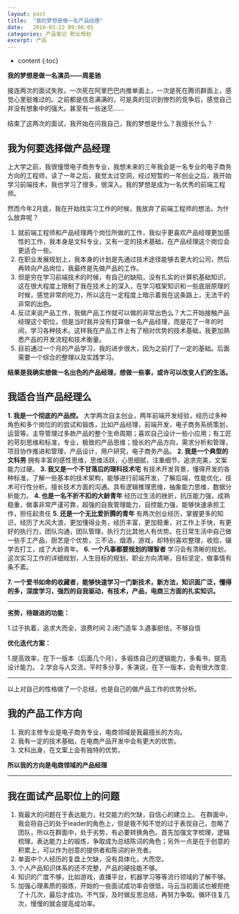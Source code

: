 ```yaml
---
layout: post
title:  "我的梦想是做一名产品经理"
date:   2016-03-22 09:06:05
categories: 产品笔记 职业规划
excerpt: 产品
---
```

* content
{:toc}


**我的梦想是做一名演员——周星驰**

接连两次的面试失败，一次死在阿里巴巴内推单面上，一次是死在腾讯群面上，感觉心里挺难过的。之前都是信息满满的，可是真的见识到惨烈的竞争后，感觉自己并没有想象中的强大。甚至有一些迷茫……

结束了这两次的面试，我开始在问我自己，我的梦想是什么？我擅长什么？

## 我为何要选择做产品经理

上大学之前，我很憧憬电子商务专业，我想未来的三年我会是一名专业的电子商务方向的工程师，读了一年之后，我觉太过空洞，经过短暂的一年创业之后，我开始学习前端技术，我也学习了很多，很深入。我的梦想是成为一名优秀的前端工程师。

然而今年2月底，我在开始找实习工作的时候，我放弃了前端工程师的想法，为什么放弃呢？
1. 就前端工程师和产品经理两个岗位所做的工作，我似乎更喜欢产品经理更加感性的工作，我本身是文科专业，又有一定的技术基础，在产品经理这个岗位会更适合一些。
2. 在职业发展规划上，我本身的计划是先通过技术途径能够去更大的公司，然后再转向产品岗位，我最终是先做产品的工作。
3. 但是穷在学习前端技术的时候，有自己的缺陷，没有扎实的计算机基础知识，这在很大程度上限制了我在技术上的深入，在学习框架知识和一些底层原理的时候，感觉非常的吃力，所以这在一定程度上暗示着我在这条路上，无法干的非常的出色。
4. 反过来说产品工作，我做产品工作就可以做的非常出色么？大二开始接触产品经理这个职位，但是当时我并没有打算做一名产品经理，而是花了一年的时间，学习各种技术。这样我在产品工作上有了相对优势的技术基础，我更加熟悉产品的开发流程和技术衡量。
5. 目前通过一个月的产品学习，我的进步很大，因为之前打了一定的基础。后面需要一个综合的整理以及实践学习。

**结果是我确实想做一名出色的产品经理，想做一些事，或许可以改变人们的生活。**

## 我适合当产品经理么


**1. 我是一个彻底的产品控。**
    大学两次自主创业，两年前端开发经验，经历过多种角色和多个岗位的的尝试和锻炼，比如产品经理，前端开发，电子商务系统策划，运营等。主导管理过多款产品的整个生命周期；喜欢自己设计一些小应用；有工匠的苛刻思维和标准，专业，极致的产品思维；擅长的产品方向，需求分析和管理，项目协作推进和管理，产品设计，用户研究，电子商务产品。
**2. 我是一个典型的文科男**
    拥有丰富的感性思维，思维活跃，心思细腻，注重细节，追求完美，文案能力过硬。
**3. 我又是一个不甘落后的理科技术宅**
    有技术开发背景，懂得开发的各种标准，了解一些基本的技术架构，能够进行前端开发，了解后端，性能优化，技术可行性分析。擅长技术方面的沟通。具有逻辑推理思维，抽象能力思维，数据分析能力。
**4. 也是一名不折不扣的大龄青年**
    经历过生活的挫折，抗压能力强，成熟稳重，做事非常严谨可靠，超强的自我管理能力，自控能力强，能够快速承担工作，担任起责任
**5. 还是一个无比爱折腾的青年**
    有两次创业经历，掌握更多的知识，经历了大风大浪，更加懂得业务，经历丰富，更加稳重，对工作上手快，有更好的执行力，团队沟通，团队管理，执行力比其他人有优势。在日常生活中自己做一些手工产品，厨艺是个优势，三不沾，烟酒，游戏，却特别喜欢整理，收拾，辍学去打工，成了大龄青年。
**6. 一个凡事都要规划的理智者**
    学习会有清晰的规划，这次实习工作的详细规划，人生目标的规划，职业方向清晰，目标坚定，做事情有条不紊。
    
**7. 一个爱书如命的收藏者，能够快速学习一门新技术，新方法，知识面广泛，懂得的多，深度学习，强烈的自我驱动，有技术，产品，电商三方面的扎实知识。**
___
**劣势，待跟进的功能：**

1.过于执着，追求大而全，浪费时间
2.闭门造车
3.遇事胆怯，不够自信

**优化迭代方案：**

1.提高效率，在下一版本（后面几个月），多锻炼自己的逻辑能力，多看书，提高设计能力。
2.学会与人交流，平时多分享，多演说，在下一版本，会有很大改变.

----
以上对自己的性格做了一个总结，也是自己的做产品工作的优势分析。

## 我的产品工作方向

1. 我的主修专业是电子商务专业，电商领域是我最擅长的方向。
2. 我有一定的技术基础，在电商产品开发中会有更大的优势。
3. 文科出身，在文案上会有独特的优势。

**所以我的方向是电商领域的产品经理**

----

## 我在面试产品职位上的问题

1. 我最大的问题在于表达能力，社交能力的欠缺，自信心的建立上。
在群面中，我会将自己的处于leader的角色上，但是我不知不觉的过于表现自己，忽略了团队，所以在群面中，处于劣势，有必要转换角色。首先加强文字梳理，逻辑梳理，表达能力上的锻炼，争取成为总结陈词的角色；另外一点是在于创意的积累上，可以作为创意的提供者和陈词的补充者。
2. 单面中个人经历的复盘上欠缺，没有具体化，大而空。
3. 个人产品知识体系的还不完整，产品的硬技能不够。
4. 知识的广度不够，比如游戏，直播平台，机器学习等等流行领域的了解不够。
5. 加强心理素质的锻炼，开始的一些面试成功率会很低，马云当初面试也被拒绝了十几次，最后才成功。不气馁，及时做反思总结，再努力争取。循环往复几次，慢慢的就会提高成功率。








